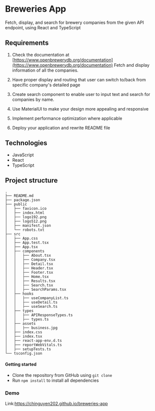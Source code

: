 # Breweries App

Fetch, display, and search for brewery companies from the given API endpoint, using React and TypeScript

## Requirements

1. Check the documentation at [https://www.openbrewerydb.org/documentation](https://www.openbrewerydb.org/documentation) Fetch and display information of all the companies.

2. Have proper display and routing that user can switch to/back from specific company's detailed page

3. Create search component to enable user to input text and search for companies by name.

4. Use MaterialUI to make your design more appealing and responsive

5. Implement performance optimization where applicable

6. Deploy your application and rewrite README file

## Technologies

- JavaScript
- React
- TypeScript

## Project structure

```
.
├── README.md
├── package.json
├── public
│   ├── favicon.ico
│   ├── index.html
│   ├── logo192.png
│   ├── logo512.png
│   ├── manifest.json
│   └── robots.txt
├── src
│   ├── App.css
│   ├── App.test.tsx
│   ├── App.tsx
│   ├── components
│   │   ├── About.tsx
│   │   ├── Company.tsx
│   │   ├── Detail.tsx
│   │   ├── Header.tsx
│   │   ├── Footer.tsx
│   │   ├── Home.tsx
│   │   ├── Results.tsx
│   │   ├── Search.tsx
│   │   ├── SearchParams.tsx
│   ├── hooks
│   │   ├── useCompanyList.ts
│   │   ├── useDetail.ts
│   │   ├── useSearch.ts
│   ├── types
│   │   ├── APIResponseTypes.ts
│   │   ├── types.ts
│   ├── assets
│   │   ├── business.jpg
│   ├── index.css
│   ├── index.tsx
│   ├── react-app-env.d.ts
│   ├── reportWebVitals.ts
│   ├── setupTests.ts
└── tsconfig.json
```

#### Getting started <a name="getting-started"></a>

- Clone the repository from GitHub using `git clone`
- Run `npm install` to install all dependencies

### Demo

Link:https://chinguyen202.github.io/breweries-app
